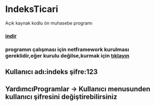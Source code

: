 # IndeksTicari
Açık kaynak kodlu ön muhasebe programı
### [indir](/fatihgokce/IndeksTicari/blob/master/indeksSetup.zip?raw=true) 
### programın çalışması için netframework kurulması gereklidir,eğer kurulu değilse,kurmak için [tıklayın](https://www.microsoft.com/en-us/download/details.aspx?id=24872)
## Kullanıcı adı:indeks  şifre:123
## YardımcıProgramlar -> Kullanıcı menusunden kullanıcı şifresini değiştirebilirsiniz


